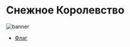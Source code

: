# Снежное Королевство

![banner](https://user-images.githubusercontent.com/186131/161445886-85ead304-c806-4690-9858-766b2e15f045.jpeg)


* [Флаг](https://whitebluewhite.info/)
